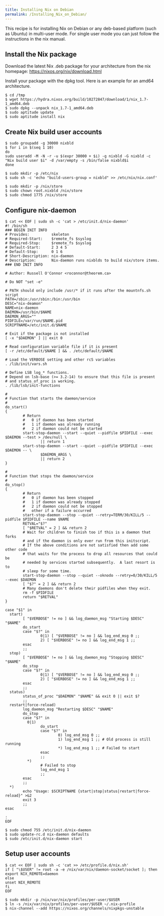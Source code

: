 ```yaml
---
title: Installing Nix on Debian
permalink: /Installing_Nix_on_Debian/
---
```


This recipe is for installing Nix on Debian or any deb-based platform (such as Ubuntu) in multi-user mode. For single user mode you can just follow the instructions in the nix manual.

Install the Nix package
-----------------------

Download the latest Nix .deb package for your architecture from the nix homepage: <https://nixos.org/nix/download.html>

Install your package with the dpkg tool. Here is an example for an amd64 architecture.

    $ cd /tmp
    $ wget https://hydra.nixos.org/build/10272847/download/1/nix_1.7-1_amd64.deb
    $ sudo dpkg --unpack nix_1.7-1_amd64.deb
    $ sudo aptitude update
    $ sudo aptitude install nix

Create Nix build user accounts
------------------------------

    $ sudo groupadd -g 30000 nixbld
    $ for i in $(seq 1 10)
    do
    sudo useradd -M -N -r -u $(expr 30000 + $i) -g nixbld -G nixbld -c "Nix build user $i" -d /var/empty -s /bin/false nixbld$i
    done

    $ sudo mkdir -p /etc/nix
    $ sudo sh -c 'echo "build-users-group = nixbld" >> /etc/nix/nix.conf'

    $ sudo mkdir -p /nix/store
    $ sudo chown root.nixbld /nix/store
    $ sudo chmod 1775 /nix/store

Configure nix-daemon
--------------------

    $ cat << EOF | sudo sh -c 'cat > /etc/init.d/nix-daemon'
    #! /bin/sh
    ### BEGIN INIT INFO
    # Provides:          skeleton
    # Required-Start:    $remote_fs $syslog
    # Required-Stop:     $remote_fs $syslog
    # Default-Start:     2 3 4 5
    # Default-Stop:      0 1 6
    # Short-Description: nix-daemon
    # Description:       Nix-daemon runs nixblds to build nix/store items.
    ### END INIT INFO

    # Author: Russell O'Connor <roconnor@theorem.ca>

    # Do NOT "set -e"

    # PATH should only include /usr/* if it runs after the mountnfs.sh script
    PATH=/sbin:/usr/sbin:/bin:/usr/bin
    DESC="nix-deamon"
    NAME=nix-daemon
    DAEMON=/usr/bin/$NAME
    DAEMON_ARGS=""
    PIDFILE=/var/run/$NAME.pid
    SCRIPTNAME=/etc/init.d/$NAME

    # Exit if the package is not installed
    [ -x "$DAEMON" ] || exit 0

    # Read configuration variable file if it is present
    [ -r /etc/default/$NAME ] && . /etc/default/$NAME

    # Load the VERBOSE setting and other rcS variables
    . /lib/init/vars.sh

    # Define LSB log_* functions.
    # Depend on lsb-base (>= 3.2-14) to ensure that this file is present
    # and status_of_proc is working.
    . /lib/lsb/init-functions

    #
    # Function that starts the daemon/service
    #
    do_start()
    {
            # Return
            #   0 if daemon has been started
            #   1 if daemon was already running
            #   2 if daemon could not be started
            start-stop-daemon --start --quiet --pidfile $PIDFILE --exec $DAEMON --test > /dev/null \
                    || return 1
            start-stop-daemon --start --quiet --pidfile $PIDFILE --exec $DAEMON -- \
                    $DAEMON_ARGS \
                    || return 2
    }

    #
    # Function that stops the daemon/service
    #
    do_stop()
    {
            # Return
            #   0 if daemon has been stopped
            #   1 if daemon was already stopped
            #   2 if daemon could not be stopped
            #   other if a failure occurred
            start-stop-daemon --stop --quiet --retry=TERM/30/KILL/5 --pidfile $PIDFILE --name $NAME
            RETVAL="$?"
            [ "$RETVAL" = 2 ] && return 2
            # Wait for children to finish too if this is a daemon that forks
            # and if the daemon is only ever run from this initscript.
            # If the above conditions are not satisfied then add some other code
            # that waits for the process to drop all resources that could be
            # needed by services started subsequently.  A last resort is to
            # sleep for some time.
            start-stop-daemon --stop --quiet --oknodo --retry=0/30/KILL/5 --exec $DAEMON
            [ "$?" = 2 ] && return 2
            # Many daemons don't delete their pidfiles when they exit.
            rm -f $PIDFILE
            return "$RETVAL"
    }

    case "$1" in
      start)
            [ "$VERBOSE" != no ] && log_daemon_msg "Starting $DESC" "$NAME"
            do_start
            case "$?" in
                    0|1) [ "$VERBOSE" != no ] && log_end_msg 0 ;;
                    2) [ "$VERBOSE" != no ] && log_end_msg 1 ;;
            esac
            ;;
      stop)
            [ "$VERBOSE" != no ] && log_daemon_msg "Stopping $DESC" "$NAME"
            do_stop
            case "$?" in
                    0|1) [ "$VERBOSE" != no ] && log_end_msg 0 ;;
                    2) [ "$VERBOSE" != no ] && log_end_msg 1 ;;
            esac
            ;;
      status)
            status_of_proc "$DAEMON" "$NAME" && exit 0 || exit $?
            ;;
      restart|force-reload)
            log_daemon_msg "Restarting $DESC" "$NAME"
            do_stop
            case "$?" in
              0|1)
                    do_start
                    case "$?" in
                            0) log_end_msg 0 ;;
                            1) log_end_msg 1 ;; # Old process is still running
                            *) log_end_msg 1 ;; # Failed to start
                    esac
                    ;;
              *)
                    # Failed to stop
                    log_end_msg 1
                    ;;
            esac
            ;;
      *)
            echo "Usage: $SCRIPTNAME {start|stop|status|restart|force-reload}" >&2
            exit 3
            ;;
    esac

    :
    EOF

    $ sudo chmod 755 /etc/init.d/nix-daemon
    $ sudo update-rc.d nix-daemon defaults
    $ sudo /etc/init.d/nix-daemon start

Setup user accounts
-------------------

    $ cat << EOF | sudo sh -c 'cat >> /etc/profile.d/nix.sh'
    if [ "\$USER" != root -a -e /nix/var/nix/daemon-socket/socket ]; then
    export NIX_REMOTE=daemon
    else
    unset NIX_REMOTE
    fi
    EOF

    $ sudo mkdir -p /nix/var/nix/profiles/per-user/$USER
    $ ln -s /nix/var/nix/profiles/per-user/$USER ~/.nix-profile
    $ nix-channel --add https://nixos.org/channels/nixpkgs-unstable